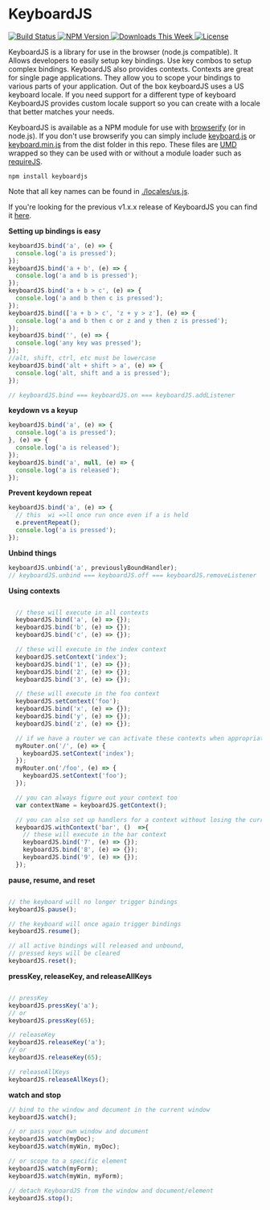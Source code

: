 
KeyboardJS
==========

[ ![Build Status](https://travis-ci.org/RobertWHurst/KeyboardJS.svg?branch=master) ](https://travis-ci.org/RobertWHurst/KeyboardJS)
[ ![NPM Version](http://img.shields.io/npm/v/keyboardjs.svg?style=flat) ](https://www.npmjs.org/package/keyboardjs)
[ ![Downloads This Week](http://img.shields.io/npm/dm/keyboardjs.svg?style=flat) ](https://www.npmjs.org/package/keyboardjs)
[ ![License](http://img.shields.io/npm/l/keyboardjs.svg?style=flat) ](https://www.npmjs.org/package/keyboardjs)

KeyboardJS is a library for use in the browser (node.js compatible). It Allows
developers to easily setup key bindings. Use key combos to setup complex
bindings. KeyboardJS also provides contexts. Contexts are great for single page
applications. They allow you to scope your bindings to various parts of your
application. Out of the box keyboardJS uses a US keyboard locale. If you need
support for a different type of keyboard KeyboardJS provides custom locale
support so you can create with a locale that better matches your needs.

KeyboardJS is available as a NPM module for use with
[browserify](http://browserify.org/) (or in node.js). If you don't use
browserify you can simply include
[keyboard.js](https://github.com/RobertWHurst/KeyboardJS/blob/master/dist/keyboard.js)
or
[keyboard.min.js](https://github.com/RobertWHurst/KeyboardJS/blob/master/dist/keyboard.min.js)
from the dist folder in this repo. These files are
[UMD](https://github.com/umdjs/umd) wrapped so they can be used with or without
a module loader such as [requireJS](http://requirejs.org/).

```shell
npm install keyboardjs
```

Note that all key names can be found in [./locales/us.js](https://github.com/RobertWHurst/KeyboardJS/blob/master/locales/us.js).

If you're looking for the previous v1.x.x release of KeyboardJS you can find it
[here](https://github.com/RobertWHurst/KeyboardJS/tree/legacy).

__Setting up bindings is easy__

```javascript
keyboardJS.bind('a', (e) => {
  console.log('a is pressed');
});
keyboardJS.bind('a + b', (e) => {
  console.log('a and b is pressed');
});
keyboardJS.bind('a + b > c', (e) => {
  console.log('a and b then c is pressed');
});
keyboardJS.bind(['a + b > c', 'z + y > z'], (e) => {
  console.log('a and b then c or z and y then z is pressed');
});
keyboardJS.bind('', (e) => {
  console.log('any key was pressed');
});
//alt, shift, ctrl, etc must be lowercase
keyboardJS.bind('alt + shift > a', (e) => {
  console.log('alt, shift and a is pressed');
});

// keyboardJS.bind === keyboardJS.on === keyboardJS.addListener
```


__keydown vs a keyup__

```javascript
keyboardJS.bind('a', (e) => {
  console.log('a is pressed');
}, (e) => {
  console.log('a is released');
});
keyboardJS.bind('a', null, (e) => {
  console.log('a is released');
});
```


__Prevent keydown repeat__

```javascript
keyboardJS.bind('a', (e) => {
  // this  wi =>ll once run once even if a is held
  e.preventRepeat();
  console.log('a is pressed');
});
```


__Unbind things__

```javascript
keyboardJS.unbind('a', previouslyBoundHandler);
// keyboardJS.unbind === keyboardJS.off === keyboardJS.removeListener
```


__Using contexts__

```javascript

  // these will execute in all contexts
  keyboardJS.bind('a', (e) => {});
  keyboardJS.bind('b', (e) => {});
  keyboardJS.bind('c', (e) => {});

  // these will execute in the index context
  keyboardJS.setContext('index');
  keyboardJS.bind('1', (e) => {});
  keyboardJS.bind('2', (e) => {});
  keyboardJS.bind('3', (e) => {});

  // these will execute in the foo context
  keyboardJS.setContext('foo');
  keyboardJS.bind('x', (e) => {});
  keyboardJS.bind('y', (e) => {});
  keyboardJS.bind('z', (e) => {});

  // if we have a router we can activate these contexts when appropriate
  myRouter.on('/', (e) => {
    keyboardJS.setContext('index');
  });
  myRouter.on('/foo', (e) => {
    keyboardJS.setContext('foo');
  });

  // you can always figure out your context too
  var contextName = keyboardJS.getContext();

  // you can also set up handlers for a context without losing the current context
  keyboardJS.withContext('bar', ()  =>{
    // these will execute in the bar context
    keyboardJS.bind('7', (e) => {});
    keyboardJS.bind('8', (e) => {});
    keyboardJS.bind('9', (e) => {});
  });
```


__pause, resume, and reset__

```javascript

// the keyboard will no longer trigger bindings
keyboardJS.pause();

// the keyboard will once again trigger bindings
keyboardJS.resume();

// all active bindings will released and unbound,
// pressed keys will be cleared
keyboardJS.reset();
```


__pressKey, releaseKey, and releaseAllKeys__

```javascript

// pressKey
keyboardJS.pressKey('a');
// or
keyboardJS.pressKey(65);

// releaseKey
keyboardJS.releaseKey('a');
// or
keyboardJS.releaseKey(65);

// releaseAllKeys
keyboardJS.releaseAllKeys();
```


__watch and stop__

```javascript
// bind to the window and document in the current window
keyboardJS.watch();

// or pass your own window and document
keyboardJS.watch(myDoc);
keyboardJS.watch(myWin, myDoc);

// or scope to a specific element
keyboardJS.watch(myForm);
keyboardJS.watch(myWin, myForm);

// detach KeyboardJS from the window and document/element
keyboardJS.stop();
```
